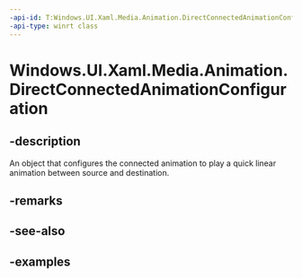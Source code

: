 ```yaml
---
-api-id: T:Windows.UI.Xaml.Media.Animation.DirectConnectedAnimationConfiguration
-api-type: winrt class
---
```


<!-- Class syntax.
public class DirectConnectedAnimationConfiguration : ConnectedAnimationConfiguration, ConnectedAnimationConfiguration
-->

# Windows.UI.Xaml.Media.Animation.DirectConnectedAnimationConfiguration

## -description
An object that configures the connected animation to play a quick linear animation between source and destination.

## -remarks

## -see-also

## -examples

